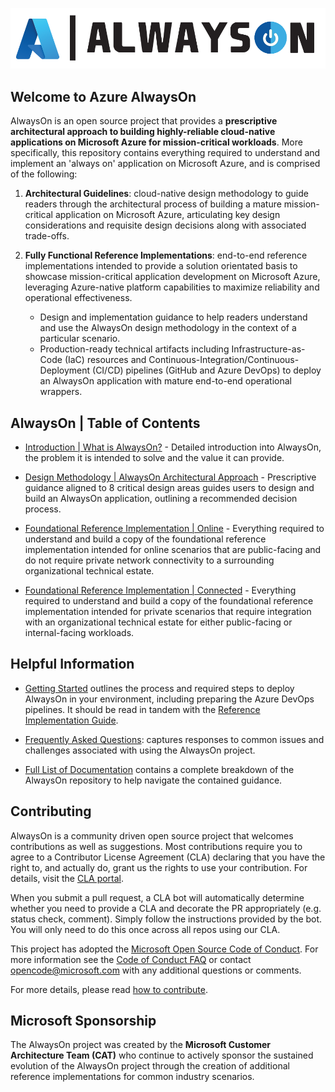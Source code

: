 [![Azure AlwaysOn](./icon.png "Azure AlwaysOn")](./README.md)

## Welcome to Azure AlwaysOn

AlwaysOn is an open source project that provides a **prescriptive architectural approach to building highly-reliable cloud-native applications on Microsoft Azure for mission-critical workloads**. More specifically, this repository contains everything required to understand and implement an 'always on' application on Microsoft Azure, and is comprised of the following:

1. **Architectural Guidelines**: cloud-native design methodology to guide readers through the architectural process of building a mature mission-critical application on Microsoft Azure, articulating key design considerations and requisite design decisions along with associated trade-offs.

2. **Fully Functional Reference Implementations**: end-to-end reference implementations intended to provide a solution orientated basis to showcase mission-critical application development on Microsoft Azure, leveraging Azure-native platform capabilities to maximize reliability and operational effectiveness.
    * Design and implementation guidance to help readers understand and use the AlwaysOn design methodology in the context of a particular scenario.
    * Production-ready technical artifacts including Infrastructure-as-Code (IaC) resources and Continuous-Integration/Continuous-Deployment (CI/CD) pipelines (GitHub and Azure DevOps) to deploy an AlwaysOn application with mature end-to-end operational wrappers.

## AlwaysOn | Table of Contents

* [Introduction | What is AlwaysOn?](./docs/introduction/README.md) - Detailed introduction into AlwaysOn, the problem it is intended to solve and the value it can provide.

* [Design Methodology | AlwaysOn Architectural Approach](./docs/design-methodology/README.md) - Prescriptive guidance aligned to 8 critical design areas guides users to design and build an AlwaysOn application, outlining a recommended decision process.

* [Foundational Reference Implementation | Online](https://github.com/azure/alwayson-foundational-online) - Everything required to understand and build a copy of the foundational reference implementation intended for online scenarios that are public-facing and do not require private network connectivity to a surrounding organizational technical estate.

* [Foundational Reference Implementation | Connected](https://github.com/azure/alwayson-foundational-connected) - Everything required to understand and build a copy of the foundational reference implementation intended for private scenarios that require integration with an organizational technical estate for either public-facing or internal-facing workloads.

## Helpful Information

* [Getting Started](./docs/Getting-Started.md) outlines the process and required steps to deploy AlwaysOn in your environment, including preparing the Azure DevOps pipelines. It should be read in tandem with the [Reference Implementation Guide](./docs/reference-implementation/README.md).

* [Frequently Asked Questions](./docs/FAQ.md): captures responses to common issues and challenges associated with using the AlwaysOn project.

* [Full List of Documentation](./docs/README.md) contains a complete breakdown of the AlwaysOn repository to help navigate the contained guidance.

## Contributing

AlwaysOn is a community driven open source project that welcomes contributions as well as suggestions. Most contributions require you to agree to a
Contributor License Agreement (CLA) declaring that you have the right to, and actually do, grant us the rights to use your contribution. For details, visit the [CLA portal](https://cla.opensource.microsoft.com).

When you submit a pull request, a CLA bot will automatically determine whether you need to provide a CLA and decorate the PR appropriately (e.g. status check, comment). Simply follow the instructions provided by the bot. You will only need to do this once across all repos using our CLA.

This project has adopted the [Microsoft Open Source Code of Conduct](https://opensource.microsoft.com/codeofconduct/).
For more information see the [Code of Conduct FAQ](https://opensource.microsoft.com/codeofconduct/faq/) or
contact [opencode@microsoft.com](mailto:opencode@microsoft.com) with any additional questions or comments.

For more details, please read [how to contribute](./CONTRIBUTE.md).

## Microsoft Sponsorship

The AlwaysOn project was created by the **Microsoft Customer Architecture Team (CAT)** who continue to actively sponsor the sustained evolution of the AlwaysOn project through the creation of additional reference implementations for common industry scenarios.
